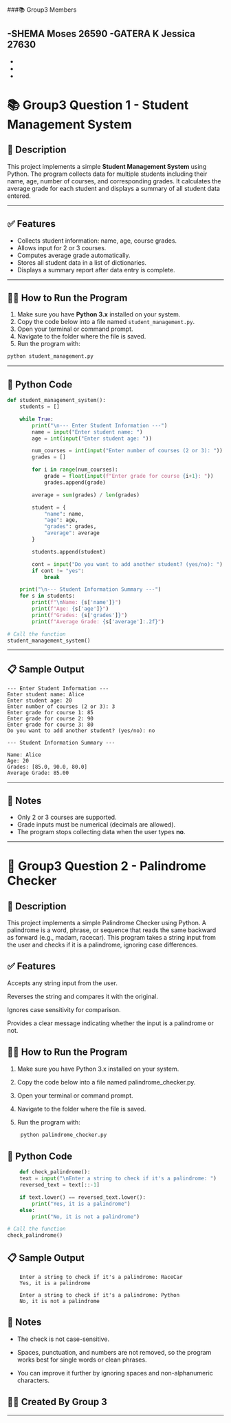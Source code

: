 ###📚 Group3 Members

-SHEMA Moses 26590
-GATERA K Jessica 27630
-
-
-
-

# 📚 Group3 Question 1 - Student Management System

## 📌 Description

This project implements a simple **Student Management System** using Python. The program collects data for multiple students including their name, age, number of courses, and corresponding grades. It calculates the average grade for each student and displays a summary of all student data entered.

---

## ✅ Features

- Collects student information: name, age, course grades.
- Allows input for 2 or 3 courses.
- Computes average grade automatically.
- Stores all student data in a list of dictionaries.
- Displays a summary report after data entry is complete.

---

## 🧑‍💻 How to Run the Program

1. Make sure you have **Python 3.x** installed on your system.
2. Copy the code below into a file named `student_management.py`.
3. Open your terminal or command prompt.
4. Navigate to the folder where the file is saved.
5. Run the program with:

```bash
python student_management.py
```

---

## 🧾 Python Code

```python
def student_management_system():
    students = []

    while True:
        print("\n--- Enter Student Information ---")
        name = input("Enter student name: ")
        age = int(input("Enter student age: "))

        num_courses = int(input("Enter number of courses (2 or 3): "))
        grades = []

        for i in range(num_courses):
            grade = float(input(f"Enter grade for course {i+1}: "))
            grades.append(grade)

        average = sum(grades) / len(grades)

        student = {
            "name": name,
            "age": age,
            "grades": grades,
            "average": average
        }

        students.append(student)

        cont = input("Do you want to add another student? (yes/no): ").lower()
        if cont != "yes":
            break

    print("\n--- Student Information Summary ---")
    for s in students:
        print(f"\nName: {s['name']}")
        print(f"Age: {s['age']}")
        print(f"Grades: {s['grades']}")
        print(f"Average Grade: {s['average']:.2f}")

# Call the function
student_management_system()
```

---

## 📋 Sample Output

```
--- Enter Student Information ---
Enter student name: Alice
Enter student age: 20
Enter number of courses (2 or 3): 3
Enter grade for course 1: 85
Enter grade for course 2: 90
Enter grade for course 3: 80
Do you want to add another student? (yes/no): no

--- Student Information Summary ---

Name: Alice
Age: 20
Grades: [85.0, 90.0, 80.0]
Average Grade: 85.00
```

---

## 📝 Notes

- Only 2 or 3 courses are supported.
- Grade inputs must be numerical (decimals are allowed).
- The program stops collecting data when the user types **no**.

---

# 🔁 Group3 Question 2 - Palindrome Checker

## 📌 Description
This project implements a simple Palindrome Checker using Python. A palindrome is a word, phrase, or sequence that reads the same backward as forward (e.g., madam, racecar). This program takes a string input from the user and checks if it is a palindrome, ignoring case differences.

## ✅ Features
Accepts any string input from the user.

Reverses the string and compares it with the original.

Ignores case sensitivity for comparison.

Provides a clear message indicating whether the input is a palindrome or not.

## 🧑‍💻 How to Run the Program
1. Make sure you have Python 3.x installed on your system.

2. Copy the code below into a file named palindrome_checker.py.

3. Open your terminal or command prompt.

4. Navigate to the folder where the file is saved.

5. Run the program with:

   ```bash
    python palindrome_checker.py
    ```
    
## 🧾 Python Code

```python
    def check_palindrome():
    text = input("\nEnter a string to check if it's a palindrome: ")
    reversed_text = text[::-1]

    if text.lower() == reversed_text.lower():
        print("Yes, it is a palindrome")
    else:
        print("No, it is not a palindrome")

# Call the function
check_palindrome()

```
## 📋 Sample Output

```
    Enter a string to check if it's a palindrome: RaceCar
    Yes, it is a palindrome

```

```
    Enter a string to check if it's a palindrome: Python
    No, it is not a palindrome

```

## 📝 Notes

* The check is not case-sensitive.

* Spaces, punctuation, and numbers are not removed, so the program works best for single words or clean phrases.

* You can improve it further by ignoring spaces and non-alphanumeric characters.



## 👨‍🎓 Created By Group 3

---
